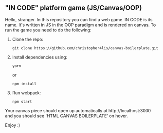 ## "IN CODE" platform game (JS/Canvas/OOP)


Hello, stranger. 
In this repository you can find a web game. IN CODE is its name. It's written in JS in the OOP paradigm and is rendered on canvas. To run the game you need to do the following:

1.  Clone the repo:

        git clone https://github.com/christopher4lis/canvas-boilerplate.git

2.  Install dependencies using:

        yarn

    or

        npm install

3.  Run webpack:

        npm start

Your canvas piece should open up automatically at http://localhost:3000 and you should see 'HTML CANVAS BOILERPLATE' on hover.

Enjoy :)

